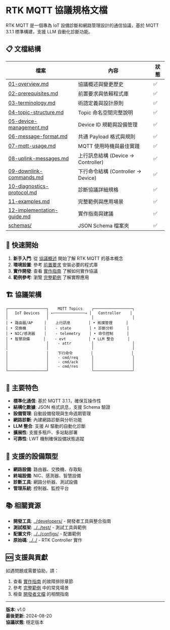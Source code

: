 # RTK MQTT 協議規格文檔

RTK MQTT 是一個專為 IoT 設備診斷和網路管理設計的通信協議，基於 MQTT 3.1.1 標準構建，支援 LLM 自動化診斷功能。

## 📋 文檔結構

| 檔案 | 內容 | 狀態 |
|------|------|------|
| [01-overview.md](01-overview.md) | 協議概述與變更歷史 | ✅ |
| [02-prerequisites.md](02-prerequisites.md) | 前置要求與依賴程式庫 | ✅ |
| [03-terminology.md](03-terminology.md) | 術語定義與設計原則 | ✅ |
| [04-topic-structure.md](04-topic-structure.md) | Topic 命名空間完整說明 | ✅ |
| [05-device-management.md](05-device-management.md) | Device ID 規範與設備管理 | ✅ |
| [06-message-format.md](06-message-format.md) | 共通 Payload 格式與規則 | ✅ |
| [07-mqtt-usage.md](07-mqtt-usage.md) | MQTT 使用時機與最佳實踐 | ✅ |
| [08-uplink-messages.md](08-uplink-messages.md) | 上行訊息結構 (Device → Controller) | ✅ |
| [09-downlink-commands.md](09-downlink-commands.md) | 下行命令結構 (Controller → Device) | ✅ |
| [10-diagnostics-protocol.md](10-diagnostics-protocol.md) | 診斷協議詳細規格 | ✅ |
| [11-examples.md](11-examples.md) | 完整範例與應用場景 | ✅ |
| [12-implementation-guide.md](12-implementation-guide.md) | 實作指南與建議 | ✅ |
| [schemas/](schemas/) | JSON Schema 檔案夾 | ✅ |

## 🚀 快速開始

1. **新手入門**: 從 [協議概述](01-overview.md) 開始了解 RTK MQTT 的基本概念
2. **環境設置**: 參考 [前置要求](02-prerequisites.md) 安裝必要的程式庫
3. **實作開發**: 查看 [實作指南](12-implementation-guide.md) 了解如何實作協議
4. **範例參考**: 瀏覽 [完整範例](11-examples.md) 了解實際應用

## 🏗️ 協議架構

```
┌─────────────────┐    MQTT Topics    ┌─────────────────┐
│   IoT Devices   │ ←──────────────→ │   Controller    │
│                 │                   │                 │
│ • 路由器/AP     │    上行訊息        │ • 拓撲管理      │
│ • 交換機        │    - state        │ • 診斷分析      │
│ • NIC/感測器    │    - telemetry    │ • 命令控制      │
│ • 智慧設備      │    - evt          │ • LLM 整合      │
│                 │    - attr         │                 │
│                 │                   │                 │
│                 │    下行命令        │                 │
│                 │    - cmd/req      │                 │
│                 │    - cmd/ack      │                 │
│                 │    - cmd/res      │                 │
└─────────────────┘                   └─────────────────┘
```

## 📝 主要特色

- **標準化通信**: 基於 MQTT 3.1.1，確保互操作性
- **結構化數據**: JSON 格式訊息，支援 Schema 驗證
- **設備管理**: 自動設備發現與生命週期管理
- **網路診斷**: 內建網路診斷與分析功能
- **LLM 整合**: 支援 AI 驅動的自動化診斷
- **擴展性**: 支援多租戶、多站點部署
- **可靠性**: LWT 機制確保設備狀態追蹤

## 🔧 支援的設備類型

- **網路設備**: 路由器、交換機、存取點
- **終端設備**: NIC、感測器、智慧設備  
- **診斷工具**: 網路分析器、測試設備
- **管理系統**: 控制器、監控平台

## 📚 相關資源

- **開發工具**: [../developers/](../developers/) - 開發者工具與整合指南
- **測試框架**: [../../test/](../../test/) - 測試工具與範例
- **配置文件**: [../../configs/](../../configs/) - 配置範例
- **原始碼**: [../../](../../) - RTK Controller 實作

## 🆘 支援與貢獻

如遇問題或需要協助，請：

1. 查看 [實作指南](12-implementation-guide.md) 的故障排除章節
2. 參考 [完整範例](11-examples.md) 中的常見場景
3. 檢查 [開發者文檔](../developers/) 的相關指南

---

**版本**: v1.0  
**最後更新**: 2024-08-20  
**協議狀態**: 穩定版本